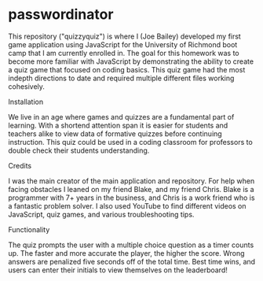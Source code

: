 # passwordinator
This repository ("quizzyquiz") is where I (Joe Bailey) developed my first game application using JavaScript for the University of Richmond boot camp that I am currently enrolled in. The goal for this homework was to become more familiar with JavaScript by demonstrating the ability to create a quiz game that focused on coding basics. This quiz game had the most indepth directions to date and required multiple different files working cohesively. 

Installation

We live in an age where games and quizzes are a fundamental part of learning. With a shortend attention span it is easier for students and teachers alike to view data of formative quizzes before continuing instruction. This quiz could be used in a coding classroom for professors to double check their students understanding. 

Credits

I was the main creator of the main application and repository. For help when facing obstacles I leaned on my friend Blake, and my friend Chris. Blake is a programmer with 7+ years in the business, and Chris is a work friend who is a fantastic problem solver. I also used YouTube to find different videos on JavaScript, quiz games, and various troubleshooting tips. 

Functionality

The quiz prompts the user with a multiple choice question as a timer counts up. The faster and more accurate the player, the higher the score. Wrong answers are penalized five seconds off of the total time. Best time wins, and users can enter their initials to view themselves on the leaderboard!